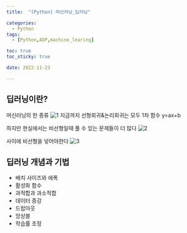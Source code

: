```yaml
---
title:  "[Python] 머신러닝_딥러닝" 

categories:
  - Python
tags:
  - [Python,ADP,machine_learing]

toc: true
toc_sticky: true

date: 2022-11-23

---
```

## 딥러닝이란?
머신러닝의 한 종류 
![1](https://user-images.githubusercontent.com/88616282/203530847-d316877e-3e9e-4ccb-8474-89d4ec208292.png)
지금까지 선형회귀&논리회귀는 모두 1차 함수 y=ax+b

하지만 현실에서는 비선형일때 풀 수 있는 문제들이 더 많다 
![2](https://user-images.githubusercontent.com/88616282/203530864-420bb395-c3be-4840-b475-0e1dad9e402f.png)

사이에 비선형을 넣어야한다 
![3](https://user-images.githubusercontent.com/88616282/203530872-30342994-f48e-4abf-9136-246cac6aa544.png)

## 딥러닝 개념과 기법
- 배치 사이즈와 에폭
- 활성화 함수
- 과적합과 과소적합
- 데이터 증강
- 드랍아웃
- 앙상블
- 학습률 조정

